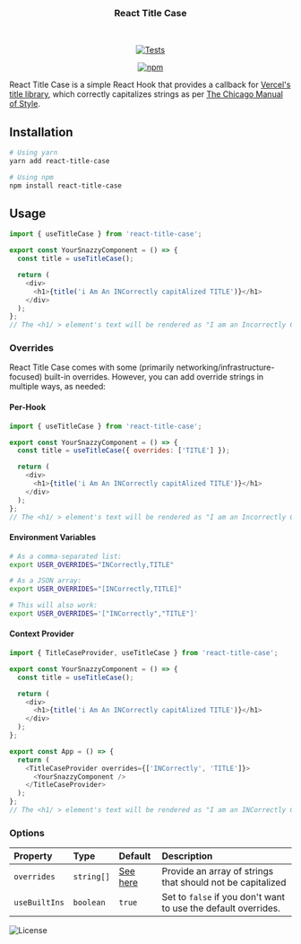 <div align="center">
    <br/>
    <h3>React Title Case</h3>
    <br/>

[![Tests](https://img.shields.io/github/workflow/status/checktheroads/react-title-case/Tests?label=Tests&style=for-the-badge)](https://github.com/checktheroads/react-title-case/actions?query=workflow%3A%Tests%22)

[![npm](https://img.shields.io/npm/v/react-title-case?style=for-the-badge)](https://npmjs.com/package/react-title-case)

</div>

React Title Case is a simple React Hook that provides a callback for [Vercel's title library](https://github.com/vercel/title), which correctly capitalizes strings as per [The Chicago Manual of Style](http://www.chicagomanualofstyle.org/home.html).

## Installation

```bash
# Using yarn
yarn add react-title-case

# Using npm
npm install react-title-case
```

## Usage

```js
import { useTitleCase } from 'react-title-case';

export const YourSnazzyComponent = () => {
  const title = useTitleCase();

  return (
    <div>
      <h1>{title('i Am An INCorrectly capitAlized TITLE')}</h1>
    </div>
  );
};
// The <h1/ > element's text will be rendered as "I am an Incorrectly Capitalized Title"
```

### Overrides

React Title Case comes with some (primarily networking/infrastructure-focused) built-in overrides. However, you can add override strings in multiple ways, as needed:

#### Per-Hook

```js
import { useTitleCase } from 'react-title-case';

export const YourSnazzyComponent = () => {
  const title = useTitleCase({ overrides: ['TITLE'] });

  return (
    <div>
      <h1>{title('i Am An INCorrectly capitAlized TITLE')}</h1>
    </div>
  );
};
// The <h1/ > element's text will be rendered as "I am an Incorrectly Capitalized TITLE"
```

#### Environment Variables

```bash
# As a comma-separated list:
export USER_OVERRIDES="INCorrectly,TITLE"

# As a JSON array:
export USER_OVERRIDES="[INCorrectly,TITLE]"

# This will also work:
export USER_OVERRIDES='["INCorrectly","TITLE"]'
```

#### Context Provider

```js
import { TitleCaseProvider, useTitleCase } from 'react-title-case';

export const YourSnazzyComponent = () => {
  const title = useTitleCase();

  return (
    <div>
      <h1>{title('i Am An INCorrectly capitAlized TITLE')}</h1>
    </div>
  );
};

export const App = () => {
  return (
    <TitleCaseProvider overrides={['INCorrectly', 'TITLE']}>
      <YourSnazzyComponent />
    </TitleCaseProvider>
  );
};
// The <h1/ > element's text will be rendered as "I am an INCorrectly Capitalized TITLE"
```

### Options

| Property      | Type       | Default                                                                                         | Description                                                    |
| :------------ | :--------- | :---------------------------------------------------------------------------------------------- | :------------------------------------------------------------- |
| `overrides`   | `string[]` | [See here](https://github.com/checktheroads/react-title-case/blob/main/src/builtInOverrides.ts) | Provide an array of strings that should not be capitalized     |
| `useBuiltIns` | `boolean`  | `true`                                                                                          | Set to `false` if you don't want to use the default overrides. |

![License](https://img.shields.io/github/license/checktheroads/react-title-case?color=%23000&style=for-the-badge)
